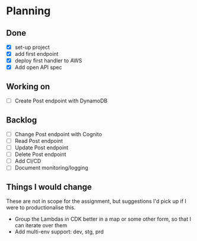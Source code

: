 # Planning

## Done
- [x] set-up project
- [x] add first endpoint
- [x] deploy first handler to AWS
- [x] Add open API spec

## Working on
- [ ] Create Post endpoint with DynamoDB

## Backlog
- [ ] Change Post endpoint with Cognito
- [ ] Read Post endpoint
- [ ] Update Post endpoint
- [ ] Delete Post endpoint
- [ ] Add CI/CD
- [ ] Document monitoring/logging

## Things I would change
These are not in scope for the assignment, but suggestions I'd pick up if I were to productionalise this.

- Group the Lambdas in CDK better in a map or some other form, so that I can iterate over them
- Add multi-env support: dev, stg, prd
